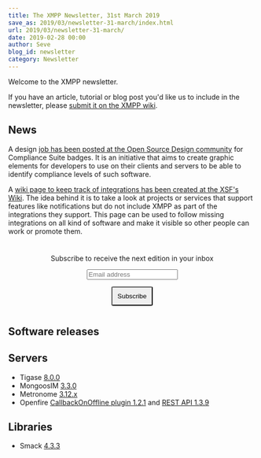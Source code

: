 ```yaml
---
title: The XMPP Newsletter, 31st March 2019
save_as: 2019/03/newsletter-31-march/index.html
url: 2019/03/newsletter-31-march/
date: 2019-02-28 00:00
author: Seve
blog_id: newsletter
category: Newsletter
---
```


Welcome to the XMPP newsletter.

If you have an article, tutorial or blog post you'd like us to include in the
newsletter, please [submit it on the XMPP wiki](https://wiki.xmpp.org/web/News_and_Articles_for_the_next_XMPP_Newsletter).

## News

A design [job has been posted at the Open Source Design community](https://opensourcedesign.net/jobs/jobs/2019-03-19-design-of-badges-for-different-xmpp-compliance-levels) for Compliance Suite badges.
It is an initiative that aims to create graphic elements for developers to use on their clients and servers to be able to identify compliance levels of such software.

A [wiki page to keep track of integrations has been created at the XSF's Wiki](https://wiki.xmpp.org/web/Integrations). The idea behind it is to take a look at projects or services that support features like notifications but do not include XMPP as part of the integrations they support.
This page can be used to follow missing integrations on all kind of software and make it visible so other people can work or promote them.

<form style="padding: 10px; text-align:center; margin-bottom: 30px;"
      action="https://tinyletter.com/xmpp" method="post" target="popupwindow"
      onsubmit="window.open('https://tinyletter.com/xmpp', 'popupwindow',
      'scrollbars=yes,width=800,height=600');return true">
<p><label for="tlemail">Subscribe to receive the next edition in your inbox</label></p>
<p><input type="text" placeholder="Email address" name="email" id="tlemail" /></p>
<input type="hidden" value="1" name="embed"/>
<input type="submit" style="padding: 10px; border-radius: 5%" value="Subscribe" />
</form>


## Software releases

## Servers

* Tigase [8.0.0](https://tigase.net/blog-entry/tigase-xmpp-server-800-general-availability-released)
* MongoosIM [3.3.0](https://www.erlang-solutions.com/blog/mongooseim-3-3-0-supporting-happy-relations.html)
* Metronome [3.12.x](https://metronome.im/changelogs/3_12)
* Openfire [CallbackOnOffline plugin 1.2.1](https://discourse.igniterealtime.org/t/callbackonoffline-openfire-plugin-1-2-1-released/84602) and [REST API 1.3.9](https://discourse.igniterealtime.org/t/rest-api-openfire-plugin-1-3-9-released/84622)

## Libraries

* Smack [4.3.3](https://discourse.igniterealtime.org/t/smack-4-3-3-released/84572)

